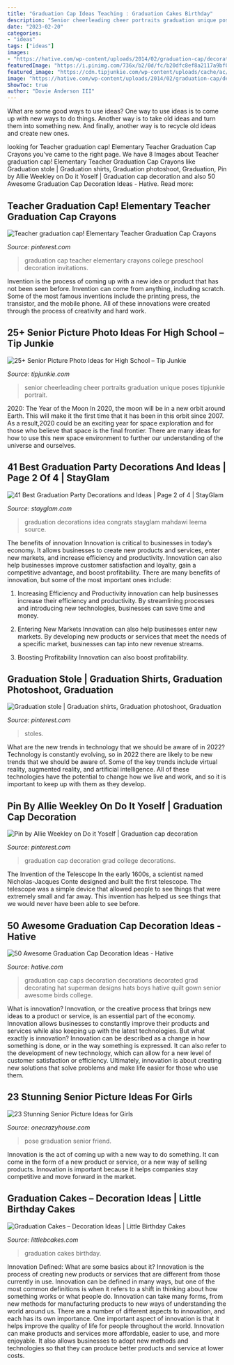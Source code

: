 ```yaml
---
title: "Graduation Cap Ideas Teaching : Graduation Cakes Birthday"
description: "Senior cheerleading cheer portraits graduation unique poses tipjunkie portrait"
date: "2023-02-20"
categories:
- "ideas"
tags: ["ideas"]
images:
- "https://hative.com/wp-content/uploads/2014/02/graduation-cap/decorating-graduation-cap-34.jpg"
featuredImage: "https://i.pinimg.com/736x/b2/0d/fc/b20dfc8ef8a2117a9bf005a35d68a130.jpg"
featured_image: "https://cdn.tipjunkie.com/wp-content/uploads/cache/ac/48/ac48b584f8fdec7626f743b078d3f607.jpg"
image: "https://hative.com/wp-content/uploads/2014/02/graduation-cap/decorating-graduation-cap-34.jpg"
ShowToc: true
author: "Dovie Anderson III"
---
```



What are some good ways to use ideas?
One way to use ideas is to come up with new ways to do things. Another way is to take old ideas and turn them into something new. And finally, another way is to recycle old ideas and create new ones.

	

		
looking for Teacher graduation cap! Elementary Teacher Graduation Cap Crayons you've came to the right page. We have 8 Images about Teacher graduation cap! Elementary Teacher Graduation Cap Crayons like Graduation stole | Graduation shirts, Graduation photoshoot, Graduation, Pin by Allie Weekley on Do it Yoself | Graduation cap decoration and also 50 Awesome Graduation Cap Decoration Ideas - Hative. Read more:
		
    
## Teacher Graduation Cap! Elementary Teacher Graduation Cap Crayons

<img loading=lazy src="https://i.pinimg.com/736x/b2/0d/fc/b20dfc8ef8a2117a9bf005a35d68a130.jpg" onerror="this.onerror=null;this.src='https://tse4.mm.bing.net/th?id=OIP.PoSZuBYgSk8_1unjZI8BrQHaJ3&amp;pid=15.1';" alt="Teacher graduation cap! Elementary Teacher Graduation Cap Crayons">

_Source: pinterest.com_

>graduation cap teacher elementary crayons college preschool decoration invitations. 

	

Invention is the process of coming up with a new idea or product that has not been seen before. Invention can come from anything, including scratch. Some of the most famous inventions include the printing press, the transistor, and the mobile phone. All of these innovations were created through the process of creativity and hard work.

    
## 25+ Senior Picture Photo Ideas For High School – Tip Junkie

<img loading=lazy src="https://cdn.tipjunkie.com/wp-content/uploads/cache/ac/48/ac48b584f8fdec7626f743b078d3f607.jpg" onerror="this.onerror=null;this.src='https://tse4.mm.bing.net/th?id=OIP.2bDJIsSln-ejCL-x-ZMIFwHaLk&amp;pid=15.1';" alt="25+ Senior Picture Photo Ideas for High School – Tip Junkie">

_Source: tipjunkie.com_

>senior cheerleading cheer portraits graduation unique poses tipjunkie portrait. 

	

2020: The Year of the Moon
In 2020, the moon will be in a new orbit around Earth. This will make it the first time that it has been in this orbit since 2007. As a result,2020 could be an exciting year for space exploration and for those who believe that space is the final frontier. There are many ideas for how to use this new space environment to further our understanding of the universe and ourselves.

    
## 41 Best Graduation Party Decorations And Ideas | Page 2 Of 4 | StayGlam

<img loading=lazy src="https://stayglam.com/wp-content/uploads/2018/04/Congrats-Party-Idea.jpg" onerror="this.onerror=null;this.src='https://tse4.mm.bing.net/th?id=OIP.e7gpcnlre2xECEMDf5AtgAAAAA&amp;pid=15.1';" alt="41 Best Graduation Party Decorations and Ideas | Page 2 of 4 | StayGlam">

_Source: stayglam.com_

>graduation decorations idea congrats stayglam mahdawi leema source. 

	

The benefits of innovation
Innovation is critical to businesses in today’s economy. It allows businesses to create new products and services, enter new markets, and increase efficiency and productivity. Innovation can also help businesses improve customer satisfaction and loyalty, gain a competitive advantage, and boost profitability.
There are many benefits of innovation, but some of the most important ones include:

1. Increasing Efficiency and Productivity
innovation can help businesses increase their efficiency and productivity. By streamlining processes and introducing new technologies, businesses can save time and money.

2. Entering New Markets
Innovation can also help businesses enter new markets. By developing new products or services that meet the needs of a specific market, businesses can tap into new revenue streams.

3. Boosting Profitability
Innovation can also boost profitability.

    
## Graduation Stole | Graduation Shirts, Graduation Photoshoot, Graduation

<img loading=lazy src="https://i.pinimg.com/736x/54/f1/2c/54f12c36721e4680d127a64ef0c72d0a.jpg" onerror="this.onerror=null;this.src='https://tse2.mm.bing.net/th?id=OIP.aq5uroudNAU0u3dIfXGp2wHaQi&amp;pid=15.1';" alt="Graduation stole | Graduation shirts, Graduation photoshoot, Graduation">

_Source: pinterest.com_

>stoles. 

	

What are the new trends in technology that we should be aware of in 2022?
Technology is constantly evolving, so in 2022 there are likely to be new trends that we should be aware of. Some of the key trends include virtual reality, augmented reality, and artificial intelligence. All of these technologies have the potential to change how we live and work, and so it is important to keep up with them as they develop.

    
## Pin By Allie Weekley On Do It Yoself | Graduation Cap Decoration

<img loading=lazy src="https://i.pinimg.com/736x/83/1a/85/831a855c751d70db5e263c86fa165767.jpg" onerror="this.onerror=null;this.src='https://tse3.mm.bing.net/th?id=OIP.2rb7Oha14reby1boSaloiAHaJ3&amp;pid=15.1';" alt="Pin by Allie Weekley on Do it Yoself | Graduation cap decoration">

_Source: pinterest.com_

>graduation cap decoration grad college decorations. 

	

The Invention of the Telescope
In the early 1600s, a scientist named Nicholas-Jacques Conte designed and built the first telescope. The telescope was a simple device that allowed people to see things that were extremely small and far away. This invention has helped us see things that we would never have been able to see before.

    
## 50 Awesome Graduation Cap Decoration Ideas - Hative

<img loading=lazy src="https://hative.com/wp-content/uploads/2014/02/graduation-cap/decorating-graduation-cap-34.jpg" onerror="this.onerror=null;this.src='https://tse1.mm.bing.net/th?id=OIP.Kfo38FY-syDnh6NYQmnVjQHaJ4&amp;pid=15.1';" alt="50 Awesome Graduation Cap Decoration Ideas - Hative">

_Source: hative.com_

>graduation cap caps decoration decorations decorated grad decorating hat superman designs hats boys hative quilt gown senior awesome birds college. 

	

What is innovation?
Innovation, or the creative process that brings new ideas to a product or service, is an essential part of the economy. Innovation allows businesses to constantly improve their products and services while also keeping up with the latest technologies. But what exactly is innovation?
Innovation can be described as a change in how something is done, or in the way something is expressed. It can also refer to the development of new technology, which can allow for a new level of customer satisfaction or efficiency. Ultimately, innovation is about creating new solutions that solve problems and make life easier for those who use them.

    
## 23 Stunning Senior Picture Ideas For Girls

<img loading=lazy src="https://cdn.onecrazyhouse.com/wp-content/uploads/2016/08/best-friend-graduation-pose.jpg" onerror="this.onerror=null;this.src='https://tse4.mm.bing.net/th?id=OIP.8uIYIM0-EAE-gCzCBhPPFgHaLH&amp;pid=15.1';" alt="23 Stunning Senior Picture Ideas for Girls">

_Source: onecrazyhouse.com_

>pose graduation senior friend. 

	

Innovation is the act of coming up with a new way to do something. It can come in the form of a new product or service, or a new way of selling products. Innovation is important because it helps companies stay competitive and move forward in the market.

    
## Graduation Cakes – Decoration Ideas | Little Birthday Cakes

<img loading=lazy src="http://www.littlebcakes.com/wp-content/uploads/2013/08/Pictures-of-Graduation-Cakes.jpg" onerror="this.onerror=null;this.src='https://tse4.mm.bing.net/th?id=OIP.zKpflZ6GMqu-vgpPPFGySwHaHf&amp;pid=15.1';" alt="Graduation Cakes – Decoration Ideas | Little Birthday Cakes">

_Source: littlebcakes.com_

>graduation cakes birthday. 

	

Innovation Defined: What are some basics about it?
Innovation is the process of creating new products or services that are different from those currently in use. Innovation can be defined in many ways, but one of the most common definitions is when it refers to a shift in thinking about how something works or what people do. Innovation can take many forms, from new methods for manufacturing products to new ways of understanding the world around us. There are a number of different aspects to innovation, and each has its own importance.
One important aspect of innovation is that it helps improve the quality of life for people throughout the world. Innovation can make products and services more affordable, easier to use, and more enjoyable. It also allows businesses to adopt new methods and technologies so that they can produce better products and service at lower costs.

